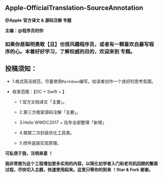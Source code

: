 ## Apple-OfficialTranslation-SourceAnnotation


**@Apple·官方译文 & 源码注解 专题**



**主编：@程序员的你**



### 如果你是聪明勇敢【且】也很风趣程序员，或者有一颗喜欢自豪写程序的心。本着好好学习，了解权威的目的，欢迎来到 专题。



## 投稿须知： 

- 1.格式简洁规范，尽量使用`Markdown`编写，给读者创作一个良好的思考氛围。


- 收录范围：【OC + Swift + 】 
  
  - 1.官方文档译文「主要」。 

  - 2.第三方框架源码注解「主要」。 

  - 3.Hello WWDC2017 + 往年全部整理「新增」
  
  - 4.框架二次封装优化工具类。 

  - 5.控件底层实现原理。





**可私信于我，注明来意 ！**



**我非常想为这个工程增加更多实用的内容，以简化初学者入门和老司机回顾的繁索过程，尽快切入主题，快速使用起来。这里只等你的到来 ！Star & Fork 谢谢。**







